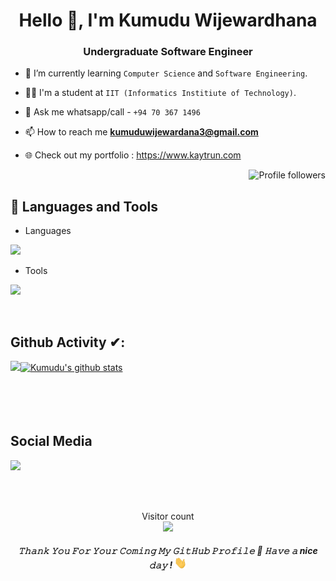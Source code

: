 
<h1 align="center">Hello  👋, I'm Kumudu Wijewardhana</h1>

<h3 align="center">Undergraduate Software Engineer</h3>

 


- 🌱 I’m currently learning `Computer Science` and `Software Engineering`.

- 👨‍🎓 I'm a student at `IIT (Informatics Institiute of Technology)`.

- 💬  Ask me whatsapp/call - `+94 70 367 1496` 

- 📫  How to reach me **kumuduwijewardana3@gmail.com**

- 🌐 Check out my portfolio : https://www.kaytrun.com

<p align="Right">

<img alt="Profile followers" src="https://img.shields.io/github/followers/kumuduwije">

</p>

  

## 🔗  Languages and Tools

- Languages

<p align="left">

<a href="https://skillicons.dev">
<img src="https://skillicons.dev/icons?i=bootstrap,express,html,js,css,java,jquery,mongodb,mysql,nodejs,react,flutter,py,materialui,firebase,r,swift" />

</a>

</p>

- Tools

<p align="left">

<a href="https://skillicons.dev">

<img src="https://skillicons.dev/icons?i=git,figma,idea,atom,vscode,androidstudio,bash,postman,ps,pr" />

</a>

</p>

<br/>

  

## Github Activity ✔:

  

<a href="https://github.com/kumuduwije">

<img align="left" src="https://github-readme-stats.vercel.app/api/top-langs/?username=kumuduwije&theme=tokyonight" />

</a>

  
<a href="https://github.com/kumuduwije">
<img align="center" src="https://github-readme-stats.vercel.app/api?username=kumuduwije&show_icons=true&theme=tokyonight&line_height=27" alt="Kumudu's github stats"/>
</a>

 
<br/>
<br/>
<br/>
<br/>
<br/>



  

## Social Media

<p align="left">

<a href="https://skillicons.dev">

<img src="https://skillicons.dev/icons?i=github,stackoverflow,linkedin,instagram,twitter" />

</a>

</p>

</p>

  

<br/>

<br/>
 

<p align="center"> 
  Visitor count<br>
  <img src="https://profile-counter.glitch.me/kumuduwije/count.svg" />
</p>

<h5 align="center">
𝚃𝚑𝚊𝚗𝚔 𝚈𝚘𝚞 𝙵𝚘𝚛 𝚈𝚘𝚞𝚛 𝙲𝚘𝚖𝚒𝚗𝚐 𝙼𝚢 𝙶𝚒𝚝𝙷𝚞𝚋 𝙿𝚛𝚘𝚏𝚒𝚕𝚎 🤝
𝙷𝚊𝚟𝚎 𝚊 nice 𝚍𝚊𝚢 ! 
<img src="https://github.com/NimeshPiyumantha/red-alpha/blob/main/Hi.gif" width="20px">
</h5>
